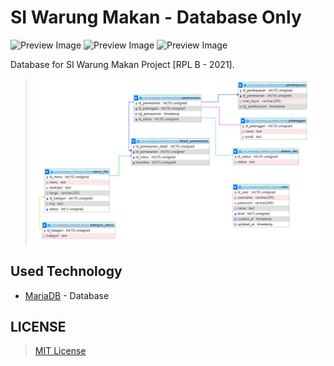 # SI Warung Makan - Database Only

![Preview Image](https://img.shields.io/github/last-commit/theskinnyrat/si-warung-makan-db?style=flat-square)
![Preview Image](https://img.shields.io/github/languages/count/theskinnyrat/si-warung-makan-db?style=flat-square)
![Preview Image](https://img.shields.io/github/languages/top/theskinnyrat/si-warung-makan-db?style=flat-square)

Database for SI Warung Makan Project [RPL B - 2021].
> ![Preview Image](https://github.com/theskinnyrat/si-warung-makan-db/raw/master/preview.png)

## Used Technology

- [MariaDB](https://mariadb.org/) - Database

## LICENSE
> [MIT License](https://github.com/TheSkinnyRat/si-warung-makan-db/blob/master/LICENSE)

